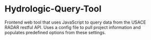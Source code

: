 # Hydrologic-Query-Tool
Frontend web tool that uses JavaScript to query data from the USACE RADAR restful API. Uses a config file to pull project information and populates predefined options from these settings. 
